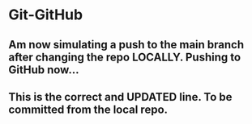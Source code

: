 # Git-GitHub

## Am now simulating a push to the main branch after changing the repo LOCALLY. Pushing to GitHub now... 

## This is the correct and UPDATED line. To be committed from the local repo. 